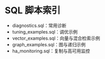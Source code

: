 # SQL 脚本索引

- diagnostics.sql：常用诊断
- tuning_examples.sql：调优示例
- vector_examples.sql：向量与混合检索示例
- graph_examples.sql：图与递归示例
- ha_monitoring.sql：复制与高可用监控
